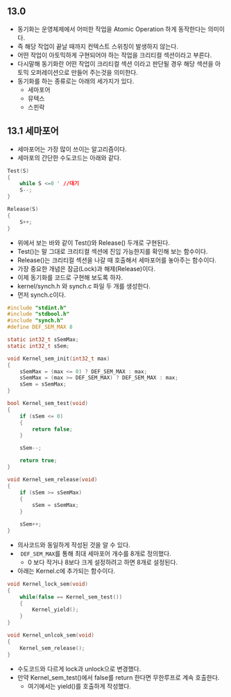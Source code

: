 ## 13.0
- 동기화는 운영체제에서 어떠한 작업을 Atomic Operation 하게 동작한다는 의미이다.
- 즉 해당 작업이 끝날 때까지 컨텍스트 스위칭이 발생하지 않는다.
- 어떤 작업이 아토믹하게 구현되어야 하는 작업을 크리티컬 섹션이라고 부른다.
- 다시말해 동기화란 어떤 작업이 크리티컬 섹션 이라고 판단될 경우 해당 섹션을 아토믹 오퍼레이션으로 만들어 주는것을 의미한다.
- 동기화를 하는 종류로는 아래의 세가지가 있다.
	- 세마포어
	- 뮤텍스
	- 스핀락


## 13.1 세마포어
- 세마포어는 가장 많이 쓰이는 알고리즘이다.
- 세마포의 간단한 수도코드는 아래와 같다.
~~~C
Test(S)
{
	while S <=0 ' //대기
	S--;
}

Release(S)
{
	S++;
}
~~~
- 위에서 보는 바와 같이 Test()와 Release() 두개로 구현된다.
- Test()는 말 그대로 크리티컬 섹션에 진입 가능한지를 확인해 보는 함수이다.
- Release()는 크리티컬 섹션을 나갈 때 호출해서 세마포어를 놓아주는 함수이다.
- 가장 중요한 개념은 잠금(Lock)과 해제(Release)이다.
- 이제 동기화를 코드로 구현해 보도록 하자.
- kernel/synch.h 와 synch.c 파일 두 개를 생성한다.
- 먼저 synch.c이다.
~~~C
#include "stdint.h"
#include "stdbool.h"
#include "synch.h"
#define DEF_SEM_MAX 8

static int32_t sSemMax;
static int32_t sSem;

void Kernel_sem_init(int32_t max)
{
    sSemMax = (max <= 0) ? DEF_SEM_MAX : max;
    sSemMax = (max >= DEF_SEM_MAX) ? DEF_SEM_MAX : max;
    sSem = sSemMax;
}

bool Kernel_sem_test(void)
{
    if (sSem <= 0)
    {
        return false;
    }

    sSem--;

    return true;
}

void Kernel_sem_release(void)
{
    if (sSem >= sSemMax)
    {
        sSem = sSemMax;
    }

    sSem++;
}
~~~
- 의사코드와 동일하게 작성된 것을 알 수 있다.
- ` DEF_SEM_MAX`를 통해 최대 세마포어 개수를 8개로 정의했다.
	- 0 보다 작거나 8보다 크게 설정하려고 하면 8개로 설정된다.
- 아래는 Kernel.c에 추가되는 함수이다.
~~~C
void Kernel_lock_sem(void)
{
    while(false == Kernel_sem_test())
    {
        Kernel_yield();
    }
}

void Kernel_unlcok_sem(void)
{
    Kernel_sem_release();
}
~~~
- 수도코드와 다르게 lock과 unlock으로 변경했다.
- 만약 Kernel_sem_test()에서 false를 return 한다면 무한루프로 계속 호출한다.
	- 여기에서는 yield()를 호출하게 작성했다.

<!--stackedit_data:
eyJoaXN0b3J5IjpbLTEwMzE2NTQxMzksLTIyNzY5MjUzNyw4Mz
YxMTQ0MSwtMTEzNzYwODI5LC02OTMwNzAwOTEsMjU4ODEwNzU2
LDk0NTIxNjg3Niw5NDUyMTY4NzYsMTc1Mzc0OTM5NCwxNjAwOD
Q4MDE5LC00OTc4MTIwMTAsMTQxODE5NTQ3OCwyMTA5NTA4MzUy
LC03MzQwNTg0MTQsMTU1NDEzMjIwNiwtMzE4OTIwNzAxLC0xNj
M4ODMwMjQ3LC0xOTM5MjE2OTE3LDEyNzg3MjA0ODgsLTU1NzU4
NDk1MF19
-->